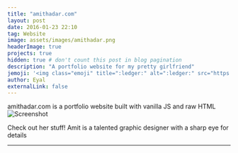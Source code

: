 ```yaml
---
title: "amithadar.com"
layout: post
date: 2016-01-23 22:10
tag: Website
image: assets/images/amithadar.png
headerImage: true
projects: true
hidden: true # don't count this post in blog pagination
description: "A portfolio website for my pretty girlfriend"
jemoji: '<img class="emoji" title=":ledger:" alt=":ledger:" src="https://assets.github.com/images/icons/emoji/unicode/1f35c.png" height="20" width="20" align="absmiddle">'
author: Eyal
externalLink: false
---
```


amithadar.com is a portfolio website built with vanilla JS and raw HTML
![Screenshot](https://www.dropbox.com/s/lrjrl0cxxgu33es/2016-07-13_20-44-55.png?dl=0)

Check out her stuff! Amit is a talented graphic designer with a sharp eye for details


---
